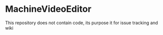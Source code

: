 # MachineVideoEditor
This repository does not contain code, its purpose it for issue tracking and wiki
